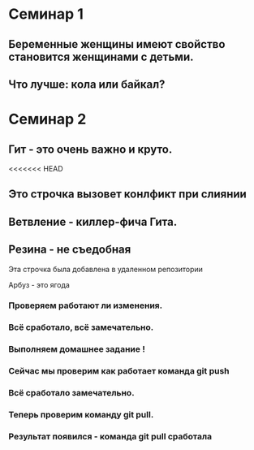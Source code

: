 # Семинар 1 

## Беременные женщины имеют свойство становится женщинами с детьми. 
## Что лучше: кола или байкал?

# Семинар 2

## Гит - это очень важно и круто.
<<<<<<< HEAD

## Это строчка вызовет конлфикт при слиянии 

## Ветвление - киллер-фича Гита. 
## Резина - не съедобная 


Эта строчка была добавлена в удаленном репозитории 

Арбуз - это ягода
### Проверяем работают ли изменения.
###  Всё сработало, всё замечательно.
### Выполняем домашнее задание !
### Сейчас мы проверим как работает команда git push
### Всё сработало замечательно.
### Теперь проверим команду git pull.
### Результат появился - команда git pull сработала